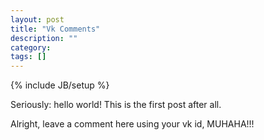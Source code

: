 ```yaml
---
layout: post
title: "Vk Comments"
description: ""
category: 
tags: []
---
```

{% include JB/setup %}

Seriously: hello world! This is the first post after all.
<script src="//vk.com/js/api/openapi.js" type="text/javascript" charset="windows-1251"></script>
<p>Alright, leave a comment here using your vk id, MUHAHA!!!</p>
<script type="text/javascript">
  VK.init({
    apiId: 4822267,
    onlyWidgets: true
  });

  vk_id = null;

  var callback = function(status) {
    var vk_id = status.session.mid;
    var target = document.getElementById("vk_comments");
    target.innerText = "Hello user! Your VKontakte ID is probably <b>"+vk_id;
  };
  
  VK.Auth.getLoginStatus(callback);
</script>

<div id="vk_comments"></div>
